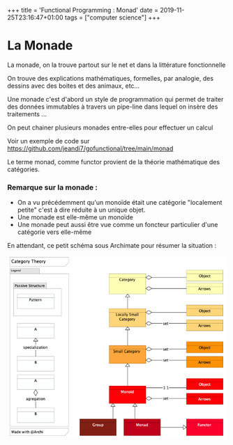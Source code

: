 +++
title = 'Functional Programming : Monad'
date = 2019-11-25T23:16:47+01:00
tags = ["computer science"]
+++

# La Monade

<p>

La monade, on la trouve partout  sur le net
et dans la littérature fonctionnelle

On trouve des explications mathématiques, formelles, par analogie, des dessins avec des boites et des animaux, etc...

Une monade c'est d'abord un style de programmation qui permet de traiter des données immutables à travers un pipe-line dans lequel on insère des traitements ...
</p>

On peut chainer plusieurs monades entre-elles pour effectuer un calcul 

Voir un exemple de code sur https://github.com/jeandi7/gofunctional/tree/main/monad

Le terme monad, comme functor  provient de la théorie mathématique des catégories.

### Remarque sur la monade : 

- On a vu précédemment qu'un monoïde était une catégorie "localement petite" c'est à dire réduite à un unique objet.
- Une monade est elle-même un monoïde
- Une monade peut aussi être vue comme un foncteur particulier d'une catégorie vers elle-même

En attendant, ce petit schéma sous Archimate pour résumer la situation :

![image info](./images/categoryTheory.png)